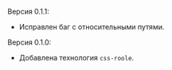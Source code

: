 Версия 0.1.1:
 * Исправлен баг с относительными путями.

Версия 0.1.0:
 * Добавлена технология `css-roole`.